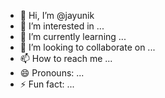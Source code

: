 - 👋 Hi, I’m @jayunik
- 👀 I’m interested in ...
- 🌱 I’m currently learning ...
- 💞️ I’m looking to collaborate on ...
- 📫 How to reach me ...
- 😄 Pronouns: ...
- ⚡ Fun fact: ...

<!---
jayunik/jayunik is a ✨ special ✨ repository because its `README.md` (this file) appears on your GitHub profile.
You can click the Preview link to take a look at your changes.
--->
